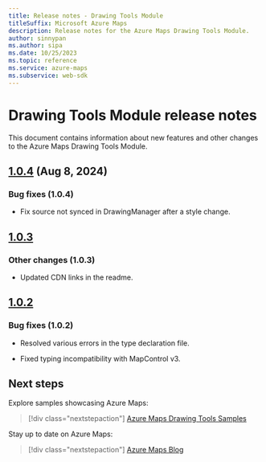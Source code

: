 ```yaml
---
title: Release notes - Drawing Tools Module
titleSuffix: Microsoft Azure Maps
description: Release notes for the Azure Maps Drawing Tools Module. 
author: sinnypan
ms.author: sipa
ms.date: 10/25/2023
ms.topic: reference
ms.service: azure-maps
ms.subservice: web-sdk
---
```


# Drawing Tools Module release notes

This document contains information about new features and other changes to the Azure Maps Drawing Tools Module.

## [1.0.4] (Aug 8, 2024)

### Bug fixes (1.0.4)

- Fix source not synced in DrawingManager after a style change.

## [1.0.3]

### Other changes (1.0.3)

- Updated CDN links in the readme.

## [1.0.2]

### Bug fixes (1.0.2)

- Resolved various errors in the type declaration file.

- Fixed typing incompatibility with MapControl v3.

## Next steps

Explore samples showcasing Azure Maps:

> [!div class="nextstepaction"]
> [Azure Maps Drawing Tools Samples]

Stay up to date on Azure Maps:

> [!div class="nextstepaction"]
> [Azure Maps Blog]


[1.0.4]: https://www.npmjs.com/package/azure-maps-drawing-tools/v/1.0.4
[1.0.3]: https://www.npmjs.com/package/azure-maps-drawing-tools/v/1.0.3
[1.0.2]: https://www.npmjs.com/package/azure-maps-drawing-tools/v/1.0.2
[Azure Maps Drawing Tools Samples]: https://samples.azuremaps.com/?search=Drawing
[Azure Maps Blog]: https://techcommunity.microsoft.com/t5/azure-maps-blog/bg-p/AzureMapsBlog
